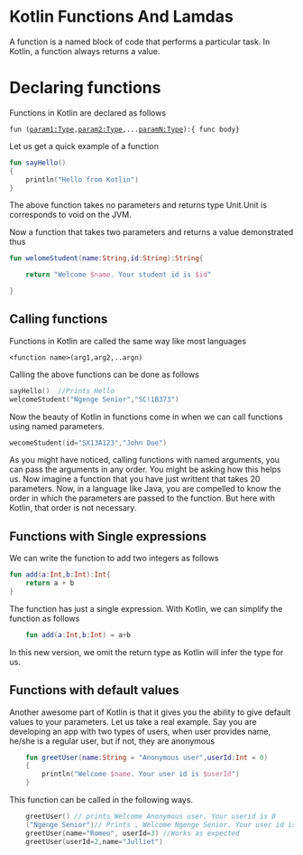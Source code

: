# Kotlin Functions And Lamdas

A function is a named block of code that performs a particular task.
In Kotlin, a function always returns a value.

# Declaring functions
Functions in Kotlin are declared as follows

<code>fun <function name>(<param1:Type>,<param2:Type>,...<paramN:Type>):<returntype>{ func body}
</code>


Let us get a quick example of a function
```kotlin
fun sayHello()
{
    println("Hello from Kotlin")
}

```

The above function takes no parameters and returns type Unit.Unit is corresponds to void on the JVM.

Now a function that takes two parameters and returns a value demonstrated thus

```kotlin
fun welomeStudent(name:String,id:String):String{

    return "Welcome $name. Your student id is $id"

}

```
## Calling functions
Functions in Kotlin are called the same way like most languages

```
<function name>(arg1,arg2,..argn)
```
Calling the above functions can be done as follows

```kotlin
sayHello()  //Prints Hello
welcomeStudent("Ngenge Senior","SC!1B373")
```

Now the beauty of Kotlin in functions come in when we can call functions using named parameters.

```kotlin
wecomeStudent(id="SX13A123","John Doe")
```

As you might have noticed, calling functions with named arguments, you can pass the arguments in any order. 
You might be asking how this helps us. Now imagine a function that you have just writtent that takes 20 parameters. Now, in a language like Java, you are compelled to know the order in which the parameters are passed to the function. But here with Kotlin, that order is not necessary.

## Functions with Single expressions
We can write the function to add two integers as follows
```kotlin
fun add(a:Int,b:Int):Int{
    return a + b
}
```

The function has just a single expression. With Kotlin, we can simplify the function as follows

```kotlin
    fun add(a:Int,b:Int) = a+b
```
In this new version, we omit the return type as Kotlin will infer the type for us.

## Functions with default values
Another awesome part of Kotlin is that it gives you the ability to give default values to your parameters. Let us take a real example. Say you are developing an app with two types of users, when user provides name, he/she is a regular user, but if not, they are anonymous

```kotlin
    fun greetUser(name:String = "Anonymous user",userId:Int = 0)
    {
        println("Welcome $name. Your user id is $userId")
    }

```
This function can be called in the following ways.

```kotlin
    greetUser() // prints Welcome Anonymous user. Your userid is 0
    ("Ngenge Senior")// Prints , Welcome Ngenge Senior. Your user id is 0
    greetUser(name="Romeo", userId=3) //Works as expected
    greetUser(userId=2,name="Julliet")

```
